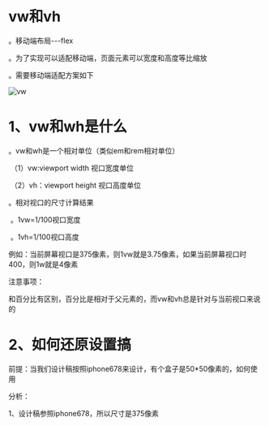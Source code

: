 # vw和vh

。移动端布局---flex

。为了实现可以适配移动端，页面元素可以宽度和高度等比缩放

。需要移动端适配方案如下

![vw](C:\Users\86173\Desktop\最新html\移动端笔记\images\vw.png)

# 1、vw和wh是什么

。vw和wh是一个相对单位（类似em和rem相对单位）

​    （1）vw:viewport width   视口宽度单位

​     （2）vh：viewport height    视口高度单位

。相对视口的尺寸计算结果

​        。1vw=1/100视口宽度

​        。1vh=1/100视口高度

例如：当前屏幕视口是375像素，则1vw就是3.75像素，如果当前屏幕视口时400，则1w就是4像素

注意事项：

和百分比有区别，百分比是相对于父元素的，而vw和vh总是针对与当前视口来说的

# 2、如何还原设置搞

前提：当我们设计稿按照iphone678来设计，有个盒子是50*50像素的，如何使用

分析：

1、设计稿参照iphone678，所以尺寸是375像素